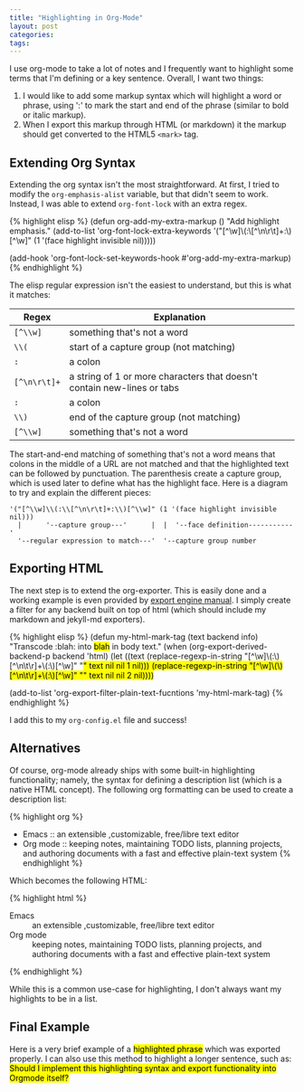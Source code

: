 ```yaml
---
title: "Highlighting in Org-Mode"
layout: post
categories:
tags:
---
```

I use org-mode to take a lot of notes and I frequently want to highlight some terms that I'm defining or a key sentence.
Overall, I want two things:

1.  I would like to add some markup syntax which will highlight a word or phrase, using ':' to mark the start and end of the phrase (similar to bold or italic markup).
2.  When I export this markup through HTML (or markdown) it the markup should get converted to the HTML5 `<mark>` tag.


## Extending Org Syntax

Extending the org syntax isn't the most straightforward.
At first, I tried to modify the `org-emphasis-alist` variable, but that didn't seem to work.
Instead, I was able to extend `org-font-lock` with an extra regex.

{% highlight elisp %}
(defun org-add-my-extra-markup ()
  "Add highlight emphasis."
  (add-to-list 'org-font-lock-extra-keywords
               '("[^\\w]\\(:\\[^\n\r\t]+:\\)[^\\w]"
                 (1 '(face highlight invisible nil)))))

(add-hook 'org-font-lock-set-keywords-hook #'org-add-my-extra-markup)
{% endhighlight %}

The elisp regular expression isn't the easiest to understand, but this is what it matches:

| Regex | Explanation |
|---|---|
| `[^\\w]` | something that's not a word |
| `\\(` | start of a capture group (not matching) |
| `:` | a colon |
| `[^\n\r\t]+` | a string of 1 or more characters that doesn't contain new-lines or tabs |
| `:` | a colon |
| `\\)` | end of the capture group (not matching) |
| `[^\\w]` | something that's not a word |

The start-and-end matching of something that's not a word means that colons in the middle of a URL are not matched and that the highlighted text can be followed by punctuation.
The parenthesis create a capture group, which is used later to define what has the highlight face.
Here is a diagram to try and explain the different pieces:

    '("[^\\w]\\(:\\[^\n\r\t]+:\\)[^\\w]" (1 '(face highlight invisible nil)))
      |      '--capture group---'      |  |  '--face definition-----------'
      '--regular expression to match---'  '--capture group number


## Exporting HTML

The next step is to extend the org-exporter.
This is easily done and a working example is even provided by [export engine manual](https://orgmode.org/manual/Advanced-Export-Configuration.html#Advanced-Export-Configuration).
I simply create a filter for any backend built on top of html (which should include my markdown and jekyll-md exporters).

{% highlight elisp %}
(defun my-html-mark-tag (text backend info)
  "Transcode :blah: into <mark>blah</mark> in body text."
  (when (org-export-derived-backend-p backend 'html)
    (let ((text (replace-regexp-in-string "[^\\w]\\(:\\)[^\n\t\r]+\\(:\\)[^\\w]" "<mark>"  text nil nil 1 nil)))
      (replace-regexp-in-string "[^\\w]\\(<mark>\\)[^\n\t\r]+\\(:\\)[^\\w]" "</mark>" text nil nil 2 nil))))

(add-to-list 'org-export-filter-plain-text-fucntions 'my-html-mark-tag)
{% endhighlight %}

I add this to my `org-config.el` file and success!


## Alternatives

Of course, org-mode already ships with some built-in highlighting functionality; namely, the syntax for defining a description list (which is a native HTML concept).
The following org formatting can be used to create a description list:

{% highlight org %}
- Emacs :: an extensible ,customizable, free/libre text editor
- Org mode :: keeping notes, maintaining TODO lists, planning projects, and authoring documents with a fast and effective plain-text system
{% endhighlight %}

Which becomes the following HTML:

{% highlight html %}
<dl>
<dt>Emacs</dt><dd>an extensible ,customizable, free/libre text editor</dd>
<dt>Org mode</dt><dd>keeping notes, maintaining TODO lists, planning projects, and authoring documents with a fast and effective plain-text system</dd>
</dl>
{% endhighlight %}

While this is a common use-case for highlighting, I don't always want my highlights to be in a list.


## Final Example

Here is a very brief example of a <mark>highlighted phrase</mark> which was exported properly.
I can also use this method to highlight a longer sentence, such as:
<mark>Should I implement this highlighting syntax and export functionality into Orgmode itself?</mark>
